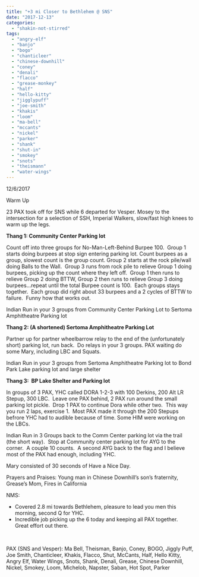 ```yaml
---
title: "+3 mi Closer to Bethlehem @ SNS"
date: "2017-12-13"
categories: 
  - "shakin-not-stirred"
tags: 
  - "angry-elf"
  - "banjo"
  - "bogo"
  - "chanticleer"
  - "chinese-downhill"
  - "coney"
  - "denali"
  - "flacco"
  - "grease-monkey"
  - "half"
  - "hello-kitty"
  - "jigglypuff"
  - "joe-smith"
  - "khakis"
  - "loom"
  - "ma-bell"
  - "mccants"
  - "nickel"
  - "parker"
  - "shank"
  - "shut-in"
  - "smokey"
  - "snots"
  - "theismann"
  - "water-wings"
---
```


12/6/2017

Warm Up

23 PAX took off for SNS while 6 departed for Vesper. Mosey to the intersection for a selection of SSH, Imperial Walkers, slow/fast high knees to warm up the legs.

**Thang 1: Community Center Parking lot**

Count off into three groups for No-Man-Left-Behind Burpee 100.  Group 1 starts doing burpees at stop sign entering parking lot. Count burpees as a group, slowest count is the group count. Group 2 starts at the rock pile/wall doing Balls to the Wall.  Group 3 runs from rock pile to relieve Group 1 doing burpees, picking up the count where they left off.  Group 1 then runs to relieve Group 2 doing BTTW, Group 2 then runs to relieve Group 3 doing burpees…repeat until the total Burpee count is 100.  Each groups stays together.  Each group did right about 33 burpees and a 2 cycles of BTTW to failure.  Funny how that works out.

Indian Run in your 3 groups from Community Center Parking Lot to Sertoma Amphitheatre Parking lot

**Thang 2: (A shortened) Sertoma Amphitheatre Parking Lot**

Partner up for partner wheelbarrow relay to the end of the (unfortunately short) parking lot, run back.  Do relays in your 3 groups. PAX waiting do some Mary, including LBC and Squats.

Indian Run in your 3 groups from Sertoma Amphitheatre Parking lot to Bond Park Lake parking lot and large shelter

**Thang 3:  BP Lake Shelter and Parking lot**

In groups of 3 PAX, YHC called DORA 1-2-3 with 100 Derkins, 200 Alt LR Stepup, 300 LBC.  Leave one PAX behind, 2 PAX run around the small parking lot pickle.  Drop 1 PAX to continue Dora while other two.  This way you run 2 laps, exercise 1.  Most PAX made it through the 200 Stepups befrore YHC had to audible because of time. Some HIM were working on the LBCs.

Indian Run in 3 Groups back to the Comm Center parking lot via the trail (the short way).  Stop at Community center parking lot for AYG to the corner.  A couple 10 counts.  A second AYG back to the flag and I believe most of the PAX had enough, including YHC.

Mary consisted of 30 seconds of Have a Nice Day.

Prayers and Praises: Young man in Chinese Downhill’s son’s fraternity, Grease’s Mom, Fires in California

NMS:

- Covered 2.8 mi towards Bethlehem, pleasure to lead you men this morning, second Q for YHC.
- Incredible job picking up the 6 today and keeping all PAX together.  Great effort out there.

 

PAX (SNS and Vesper): Ma Bell, Theisman, Banjo, Coney, BOGO, Jiggly Puff, Joe Smith, Chanticleer, Khakis, Flacco, Shut, McCants, Half, Hello Kitty, Angry Elf, Water Wings, Snots, Shank, Denali, Grease, Chinese Downhill, Nickel, Smokey, Loom, Michelob, Napster, Saban, Hot Spot, Parker

